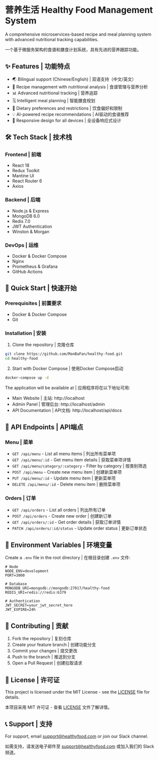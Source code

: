 # 营养生活 Healthy Food Management System

A comprehensive microservices-based recipe and meal planning system with advanced nutritional tracking capabilities.

一个基于微服务架构的食谱和膳食计划系统，具有先进的营养跟踪功能。

## ✨ Features | 功能特点

- 🌏 Bilingual support (Chinese/English) | 双语支持（中文/英文）
- 🍳 Recipe management with nutritional analysis | 食谱管理与营养分析
- 📊 Advanced nutritional tracking | 营养追踪
- 🗓️ Intelligent meal planning | 智能膳食规划
- 🥗 Dietary preferences and restrictions | 饮食偏好和限制
- 💡 AI-powered recipe recommendations | AI驱动的食谱推荐
- 📱 Responsive design for all devices | 全设备响应式设计

## 🛠 Tech Stack | 技术栈

### Frontend | 前端
- React 18
- Redux Toolkit
- Mantine UI
- React Router 6
- Axios

### Backend | 后端
- Node.js & Express
- MongoDB 6.0
- Redis 7.0
- JWT Authentication
- Winston & Morgan

### DevOps | 运维
- Docker & Docker Compose
- Nginx
- Prometheus & Grafana
- GitHub Actions

## 🚀 Quick Start | 快速开始

### Prerequisites | 前置要求
- Docker & Docker Compose
- Git

### Installation | 安装

1. Clone the repository | 克隆仓库
```bash
git clone https://github.com/ManBaFan/healthy-food.git
cd healthy-food
```

2. Start with Docker Compose | 使用Docker Compose启动
```bash
docker-compose up -d
```

The application will be available at | 应用程序将在以下地址可用:
- Main Website | 主站: http://localhost
- Admin Panel | 管理后台: http://localhost/admin
- API Documentation | API文档: http://localhost/api/docs

## 🔌 API Endpoints | API端点

### Menu | 菜单
- `GET /api/menu` - List all menu items | 列出所有菜单项
- `GET /api/menu/:id` - Get menu item details | 获取菜单项详情
- `GET /api/menu/category/:category` - Filter by category | 按类别筛选
- `POST /api/menu` - Create new menu item | 创建新菜单项
- `PUT /api/menu/:id` - Update menu item | 更新菜单项
- `DELETE /api/menu/:id` - Delete menu item | 删除菜单项

### Orders | 订单
- `GET /api/orders` - List all orders | 列出所有订单
- `POST /api/orders` - Create new order | 创建新订单
- `GET /api/orders/:id` - Get order details | 获取订单详情
- `PATCH /api/orders/:id/status` - Update order status | 更新订单状态

## 🔐 Environment Variables | 环境变量

Create a `.env` file in the root directory | 在根目录创建 `.env` 文件:

```env
# Node
NODE_ENV=development
PORT=3000

# Database
MONGODB_URI=mongodb://mongodb:27017/healthy-food
REDIS_URI=redis://redis:6379

# Authentication
JWT_SECRET=your_jwt_secret_here
JWT_EXPIRE=24h
```

## 🤝 Contributing | 贡献

1. Fork the repository | 复刻仓库
2. Create your feature branch | 创建功能分支
3. Commit your changes | 提交更改
4. Push to the branch | 推送到分支
5. Open a Pull Request | 创建拉取请求

## 📝 License | 许可证

This project is licensed under the MIT License - see the [LICENSE](LICENSE) file for details.

本项目采用 MIT 许可证 - 查看 [LICENSE](LICENSE) 文件了解详情。

## 📞 Support | 支持

For support, email support@healthyfood.com or join our Slack channel.

如需支持，请发送电子邮件至 support@healthyfood.com 或加入我们的 Slack 频道。
